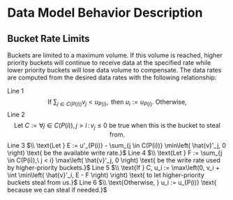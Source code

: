 # Data Model Behavior Description

## Bucket Rate Limits

Buckets are limited to a maximum volume. If this volume is reached, higher priority buckets will continue to
receive data at the specified rate while lower priority buckets will lose data volume to compensate.
The data rates are computed from the desired data rates with the following relationship:

Line 1
$$\text{If } \sum_{j \in C(P(i))} v_j < u_{P(i)}, \text{ then } u_i := u_{P(i)}. \text{ Otherwise, }$$
Line 2
$$\text{Let } C := \forall {j \in C(P(i)), j > i}\,:\,v_j \leq 0 \text{ be true when this is the bucket to steal from. }$$
Line 3
$\\ \text{Let } E := u'_{P(i)} - \sum_{j \in C(P(i))} \min\left( \hat{v}'_j, 0 \right) \text{ be the available write rate.}$
Line 4
$\\ \text{Let } F := \sum_{j \in C(P(i)),\ j < i} \max\left( \hat{v}'_j, 0 \right) \text{ be the write rate used by higher-priority buckets.}$
Line 5
$\\ \text{If } C, u_i := \max\left(0, v_i + \int \min\left( \hat{v}'_i, E - F \right) \right) \text{ to let higher-priority buckets steal from us.}$
Line 6
$\\ \text{Otherwise, } u_i := u_{P(i)} \text{ because we can steal if needed.}$
